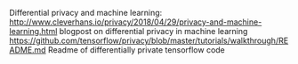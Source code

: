 
Differential privacy and machine learning:
http://www.cleverhans.io/privacy/2018/04/29/privacy-and-machine-learning.html blogpost on differential privacy in machine learning
https://github.com/tensorflow/privacy/blob/master/tutorials/walkthrough/README.md Readme of differentially private tensorflow code
